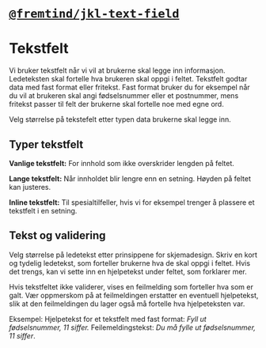 # [`@fremtind/jkl-text-field`](https://fremtind.github.io/jokul/text-input-react/documentation/TextInput/)

# Tekstfelt
Vi bruker tekstfelt når vi vil at brukerne skal legge inn informasjon. Ledeteksten skal fortelle hva brukeren skal oppgi i feltet. Tekstfelt godtar data med fast format eller fritekst. Fast format bruker du for eksempel når du vil at brukeren skal angi fødselsnummer eller et postnummer, mens fritekst passer til felt der brukerne skal fortelle noe med egne ord.

Velg størrelse på tekstefelt etter typen data brukerne skal legge inn. 

## Typer tekstfelt
**Vanlige tekstfelt:** 
For innhold som ikke overskrider lengden på feltet.

**Lange tekstfelt:** 
Når innholdet blir lengre enn en setning. Høyden på feltet kan justeres.

**Inline tekstfelt:** 
Til spesialtilfeller, hvis vi for eksempel trenger å plassere et tekstfelt i en setning.

## Tekst og validering
Velg størrelse på ledetekst etter prinsippene for skjemadesign. Skriv en kort og tydelig ledetekst, som  forteller brukerne hva de skal oppgi i feltet. Hvis det trengs, kan vi sette inn en hjelpetekst under feltet, som forklarer mer.

Hvis tekstfeltet ikke validerer, vises en feilmelding som forteller hva som er galt. Vær oppmerskom på at feilmeldingen erstatter en eventuell hjelpetekst, slik at den feilmeldingen du lager også må fortelle hva hjelpeteksten var.

Eksempel:
Hjelpetekst for et tekstfelt med fast format: _Fyll ut fødselsnummer, 11 siffer._  Feilemeldingstekst: _Du må fylle ut fødselsnummer, 11 siffer_. 

